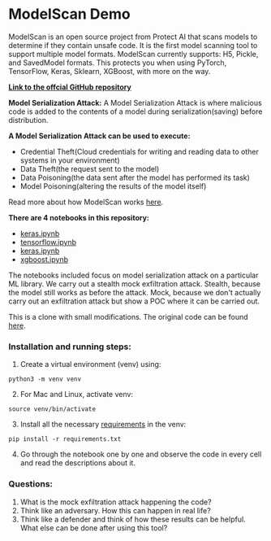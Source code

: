 # ModelScan Demo

ModelScan is an open source project from Protect AI that scans models to determine if they contain unsafe code. It is the first model scanning tool to support multiple model formats. ModelScan currently supports: H5, Pickle, and SavedModel formats. This protects you when using PyTorch, TensorFlow, Keras, Sklearn, XGBoost, with more on the way.

**[Link to the offcial GitHub repository](https://github.com/protectai/modelscan)**

**Model Serialization Attack:** A Model Serialization Attack is where malicious code is added to the contents of a model during serialization(saving) before distribution.

**A Model Serialization Attack can be used to execute:**

* Credential Theft(Cloud credentials for writing and reading data to other systems in your environment)
* Data Theft(the request sent to the model)
* Data Poisoning(the data sent after the model has performed its task)
* Model Poisoning(altering the results of the model itself)

Read more about how ModelScan works [here](https://github.com/protectai/modelscan?tab=readme-ov-file#getting-started).

**There are 4 notebooks in this repository:**
* [keras.ipynb](keras.ipynb) 
* [tensorflow.ipynb](tensorflow.ipynb)
* [keras.ipynb](keras.ipynb)
* [xgboost.ipynb](xgboost.ipynb)

The notebooks included focus on model serialization attack on a particular ML library. We carry out a stealth mock exfiltration attack. Stealth, because the model still works as before the attack. Mock, because we don't actually carry out an exfiltration attack but show a POC where it can be carried out.

This is a clone with small modifications. The original code can be found [here](https://github.com/protectai/modelscan/tree/main/notebooks#notebooks-demonstarting-model-serialization-attacks).

### Installation and running steps:

1. Create a virtual environment (venv) using:
```
python3 -m venv venv
```
2. For Mac and Linux, activate venv:
```
source venv/bin/activate
```
3. Install all the necessary [requirements](requirements.txt) in the venv:
```
pip install -r requirements.txt
```
4. Go through the notebook one by one and observe the code in every cell and read the descriptions about it.

### Questions:
1. What is the mock exfiltration attack happening the code?
2. Think like an adversary. How this can happen in real life?
3. Think like a defender and think of how these results can be helpful. What else can be done after using this tool?